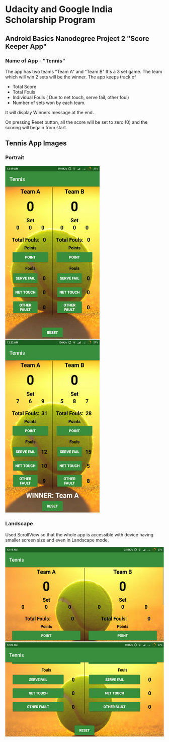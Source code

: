 # Udacity and Google India Scholarship Program
## Android Basics Nanodegree Project 2 "Score Keeper App"

### Name of App - "Tennis"

The app has two teams "Team A" and "Team B"
It's a 3 set game. The team which will win 2 sets will be the winner.
The app keeps track of 
- Total Score
- Total Fouls
- Individual Fouls ( Due to net touch, serve fail, other foul)
- Number of sets won by each team.

It will display Winners message at the end.

On pressing Reset button, all the score will be set to zero (0) and the scoring will begain from start.

## Tennis App Images
### Portrait
<img src = "TennisImages/1.png" width="300px" height="550px"> <img src = "TennisImages/6.png" width="300px" height="550px">

### Landscape
Used ScrollView so that the whole app is accessible with device having smaller screen size and even in Landscape mode.

<img src = "TennisImages/2.png" width="550px" height="300px">
<img src = "TennisImages/3.png" width="550px" height="300px">
